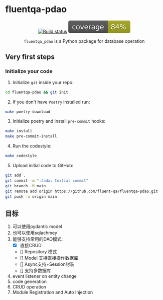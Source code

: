# fluentqa-pdao

<div align="center">

[![Build status](https://github.com/fluent-qa/fluentqa-pdao/workflows/build/badge.svg?branch=master&event=push)](https://github.com/fluent-qa/fluentqa-pdao/actions?query=workflow%3Abuild)
![Coverage Report](assets/images/coverage.svg)

`fluentqa_pdao` is a Python package for database operation

</div>

## Very first steps

### Initialize your code

1. Initialize `git` inside your repo:

```bash
cd fluentqa-pdao && git init
```

2. If you don't have `Poetry` installed run:

```bash
make poetry-download
```

3. Initialize poetry and install `pre-commit` hooks:

```bash
make install
make pre-commit-install
```

4. Run the codestyle:

```bash
make codestyle
```

5. Upload initial code to GitHub:

```bash
git add .
git commit -m ":tada: Initial commit"
git branch -M main
git remote add origin https://github.com/fluent-qa/fluentqa-pdao.git
git push -u origin main
```

## 目标

1. 可以使用pydantic model
2. 也可以使用sqlachmey
3. 能够支持常用的DAO模式:
   - [X] 直接CRUD
   - [] Repository 模式
   - [] Model 支持直接操作数据库
   - [] Async支持+Session封装
   - [] 支持多数据库
4. event listener on entity change
5. code generation
6. CRUD operation 
7. Module Registration and Auto Injection 


